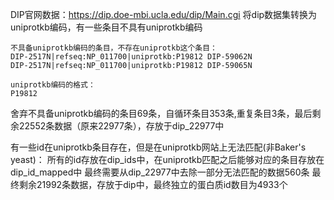 DIP官网数据：https://dip.doe-mbi.ucla.edu/dip/Main.cgi
将dip数据集转换为uniprotkb编码，有一些条目不具有uniprotkb编码

    不具备uniprotkb编码的条目，不存在uniprotkb这个条目：
    DIP-2517N|refseq:NP_011700|uniprotkb:P19812	DIP-59062N
    DIP-2517N|refseq:NP_011700|uniprotkb:P19812	DIP-59065N

    uniprotkb编码的格式：
    P19812

舍弃不具备uniprotkb编码的条目69条，自循环条目353条,重复条目3条，最后剩余22552条数据（原来22977条），存放于dip_22977中

有一些id在uniprotkb条目存在，但是在uniprotkb网站上无法匹配(非Baker's yeast)：
所有的id存放在dip_ids中，在uniprotkb匹配之后能够对应的条目存放在dip_id_mapped中
最终需要从dip_22977中去除一部分无法匹配的数据560条
最终剩余21992条数据，存放于dip中，最终独立的蛋白质id数目为4933个

